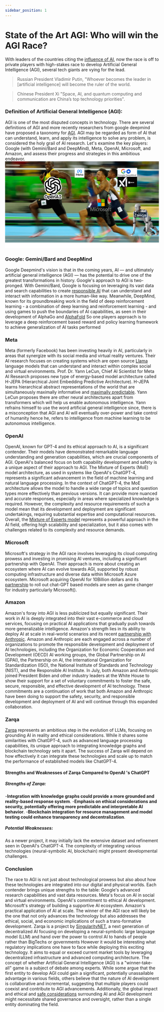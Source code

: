 ```yaml
---
sidebar_position: 1
---
```


# State of the Art AGI: Who will win the AGI Race?
With leaders of the countries citing the [influence of AI](https://www.whitehouse.gov/wp-content/uploads/2022/12/TTC-EC-CEA-AI-Report-12052022-1.pdf), now the race is off to private players with high-stakes race to develop Artificial General Intelligence (AGI), several tech giants are vying for the lead.

> Russian President Vladimir Putin, "Whoever becomes the leader in [artificial intelligence] will become the ruler of the world.

> Chinese President Xi "Space, AI, and quantum computing and communication are China’s top technology priorities".


### Definition of Artificial General Intelligence (AGI): 
AGI is one of the most disputed concepts in technology. There are several definitions of AGI and more recently researchers from google deepmind have proposed a taxonomy for [AGI](https://arxiv.org/pdf/2311.02462.pdf).
AGI may be regarded as form of AI that can understand, learn, and apply its intelligence to solve any problem, is considered the holy grail of AI research. Let's examine the key players: Google (with Gemini/Bard and DeepMind), Meta, OpenAI, Microsoft, and Amazon, and assess their progress and strategies in this ambitious endeavor.
![AGI Race](https://github.com/opencogmind/authorprof/blob/main/AGI/meme/agirace.png "Race to Achieve AGI")


### Google: Gemini/Bard and DeepMind
Google Deepmind's vision is that in the coming years, AI — and ultimately artificial general intelligence (AGI) — has the potential to drive one of the greatest transformations in history.
Google's approach to AGI is two-pronged. With Gemini/Bard, Google is focusing on leveraging its vast data and search capabilities to create [responsible AI](https://ai.google/responsibility/principles/]) that can understand and interact with information in a more human-like way. Meanwhile, DeepMind, known for its groundbreaking work in the field of deep reinforcement learning - a combination of deep learning and reinforcement learning - and using games to push the boundaries of AI capabilities, as seen in their development of AlphaGo and [AlphaFold](https://deepmind.google/about/)
So one players approach is to leverage a deep reinforcement based reward and policy learning framework to achieve generalization of AI tasks performed 

### Meta
Meta (formerly Facebook) has been investing heavily in AI, particularly in areas that synergize with its social media and virtual reality ventures. Their AI research focuses on creating systems which are open source [Llama](https://ai.meta.com/llama/) language models that can understand and interact within complex social and virtual environments. Prof. Dr. Yann LeCun, Chief AI Scientist for Meta AI Research proposes  new type of energy-based model architecture called H-JEPA (Hierarchical Joint Embedding Predictive Architecture). H-JEPA learns hierarchical abstract representations of the world that are simultaneously maximally informative and [maximally predictable](https://www.youtube.com/watch?v=pd0JmT6rYcI). Yann LeCun proposes there are other neural architectures apart from transformers which will help us enable autonomous intelligence. Yann refrains himself to use the word artificial general intelligence since, there is a misconception that AGI and AI will eventually over-power and take control of humanity hence he, refers to intelligence from machine learning to be autonomous intelligence.

### OpenAI
OpenAI, known for GPT-4 and its ethical approach to AI, is a significant contender. Their models have demonstrated remarkable language understanding and generation capabilities, which are crucial components of AGI. OpenAI's balanced focus on both capability development and safety is a unique aspect of their approach to AGI. The Mixture of Experts (MoE) model architecture, as used in systems like OpenAI's ChatGPT-4, represents a significant advancement in the field of machine learning and natural language processing. In the context of ChatGPT-4, the MoE architecture allows the model to handle a wide range of topics and question types more effectively than previous versions. It can provide more nuanced and accurate responses, especially in areas where specialized knowledge is required. However, the complexity and resource requirements of such a model mean that its development and deployment are significant undertakings, requiring substantial expertise and computational resources.
Overall, the [Mixture of Experts model](https://www.reddit.com/r/mlscaling/comments/14eowmw/gpt4_rumors_a_mixtureofexperts_w8_gpt3220bs/) represents a powerful approach in the AI field, offering high scalability and specialization, but it also comes with challenges related to its complexity and resource demands.

### Microsoft
Microsoft's strategy in the AGI race involves leveraging its cloud computing prowess and investing in promising AI ventures, including a significant partnership with OpenAI. Their approach is more about creating an ecosystem where AI can evolve towards AGI, supported by robust computing infrastructure and diverse data within Microsoft Azure ecosystem. Microsoft acquiring OpenAI for 10Billion dollars and its [partnership](https://blogs.microsoft.com/blog/2023/01/23/microsoftandopenaiextendpartnership/) to roll out chat-GPT based models are seen as game changer for industry  particularly Microsoft().  

### Amazon
Amazon's foray into AGI is less publicized but equally significant. Their work in AI is deeply integrated into their vast e-commerce and cloud services, focusing on practical AI applications that gradually push towards more generalizable intelligence. Amazon's strength lies in its ability to deploy AI at scale in real-world scenarios and its recent [partnership with Anthropic](https://press.aboutamazon.com/2023/9/amazon-and-anthropic-announce-strategic-collaboration-to-advance-generative-ai). Amazon and Anthropic are each engaged across a number of organizations to promote the responsible development and deployment of AI technologies, including the Organization for Economic Cooperation and Development (OECD) AI working groups, the Global Partnership on AI (GPAI), the Partnership on AI, the International Organization for Standardization (ISO), the National Institute of Standards and Technology (NIST), and the Responsible AI Institute. In July, both Amazon and Anthropic joined President Biden and other industry leaders at the White House to show their support for a set of voluntary commitments to foster the safe, secure, responsible, and effective development of AI technology. These commitments are a continuation of work that both Amazon and Anthropic have been doing to support the safety, security, and responsible development and deployment of AI and will continue through this expanded collaboration.

### Zarqa
[Zarqa](https://blog.singularitynet.io/zarqa-introducing-singularitynets-neural-symbolic-llm-cbdb5d4d0b74) represents an ambitious step in the evolution of LLMs, focusing on grounding AI in reality and ethical considerations. While it shares some similarities with ChatGPT-4, such as advanced language processing capabilities, its unique approach to integrating knowledge graphs and blockchain technology sets it apart. The success of Zarqa will depend on how effectively it can integrate these technologies and scale up to match the performance of established models like ChatGPT-4.
#### Strengths and Weaknesses of Zarqa Compared to OpenAI 's ChatGPT
##### Strengths of Zarqa:
-**Integration with knowledge graphs could provide a more grounded and reality-based response system**.
-**Emphasis on ethical considerations and security, potentially offering more predictable and interpretable AI behavior**.
-**Blockchain integration for resource management and model testing could enhance transparency and decentralization**.
##### Potential Weaknesses:
As a newer project, it may initially lack the extensive dataset and refinement seen in OpenAI's ChatGPT-4.
The complexity of integrating various technologies (neural-symbolic AI, blockchain) might present developmental challenges.

### Conclusion
The race to AGI is not just about technological prowess but also about how these technologies are integrated into our digital and physical worlds. Each contender brings unique strengths to the table:
Google's advanced research capabilities and vast data resources.
Meta's focus on AI in social and virtual environments.
OpenAI's commitment to ethical AI development.
Microsoft's strategy of building a supportive AI ecosystem.
Amazon's practical application of AI at scale.
The winner of the AGI race will likely be the one that not only advances the technology but also addresses the ethical, social, and economic implications of such a trans-formative development. 
Zarqa is a project by [SingularityNET](https://singularitynet.io/), a next generation of decentralized AI focusing on developing a neural-symbolic large language model (LLM) and hand over the power to control AI to hands of people rather than BigTechs or governments However it would be interesting what regulatory implications one have to face while deploying this exciting technology.
It aims to equal or exceed current market tools by leveraging decentralized infrastructure and advanced computing architecture.
The concept of whether Artificial General Intelligence (AGI) is a "winner-take-all" game is a subject of debate among experts. While some argue that the first entity to develop AGI could gain a significant, potentially unassailable advantage in various fields, others believe that the nature of AI development is collaborative and incremental, suggesting that multiple players could coexist and contribute to AGI advancements. Additionally, the global impact and ethical and [safe considerations](https://opencogmind.com/aisafety/welcome) surrounding AI and AGI development might necessitate shared governance and oversight, rather than a single entity dominating the field.